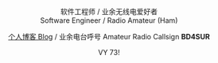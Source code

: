 <p align="center">软件工程师 / 业余无线电爱好者<br>Software Engineer / Radio Amateur (Ham)</p>

<p align="center"><a href="https://bd4sur.com/">个人博客 Blog</a> / 业余电台呼号 Amateur Radio Callsign <b>BD4SUR</b></p>

<p align="center">VY 73!</a>
